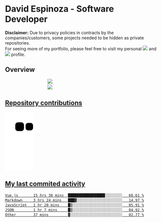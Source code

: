 # David Espinoza - Software Developer
<div id="links">
  <p>
    <strong>Disclaimer:</strong> Due to privacy policies in contracts by the companies/customers, some projects needed to be hidden as private repositories. <br />
For seeing more of my portfolio, please feel free to visit my personal <a href="https://davidespinoza.dev" target="_blank"><img src="https://img.shields.io/badge/website-000000?style=for-the-badge&logo=About.me&logoColor=white" target="_blank"></a> and <a href="https://www.linkedin.com/in/despinozap" target="_blank"><img src="https://img.shields.io/badge/LinkedIn-0077B5?style=for-the-badge&logo=linkedin&logoColor=white" target="_blank"></a> profile.
  </p>
</div>

## Overview

<div id="stats">
  <a href="https://github.com/despinozap">
  <img height="180em" style="margin: 0em 10em;" src="https://github-readme-stats.vercel.app/api?username=despinozap&show_icons=true&include_all_commits=true&count_private=true&theme=default"/>
  <img height="180em" style="margin: 0em 10em;" src="https://github-readme-stats.vercel.app/api/top-langs/?username=despinozap&layout=compact&langs_count=7&theme=default"/>
</div>
 
## Repository contributions
<div id="snake"> 

  ![Snake animation](https://github.com/despinozap/despinozap/blob/output/github-contribution-grid-snake.svg)
</div>

## My last commited activity
<!--START_SECTION:waka-->

```text
Vue.js       15 hrs 38 mins  █████████████████░░░░░░░░   68.61 %
Markdown     3 hrs 24 mins   ███▓░░░░░░░░░░░░░░░░░░░░░   14.97 %
JavaScript   1 hr 20 mins    █▒░░░░░░░░░░░░░░░░░░░░░░░   05.91 %
JSON         1 hr 7 mins     █▒░░░░░░░░░░░░░░░░░░░░░░░   04.92 %
Other        37 mins         ▓░░░░░░░░░░░░░░░░░░░░░░░░   02.77 %
```

<!--END_SECTION:waka-->
